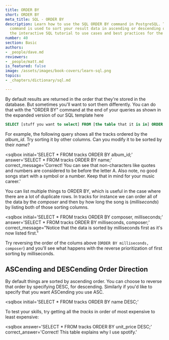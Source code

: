 ```yaml
---
title: ORDER BY
short: ORDER BY
meta_title: SQL - ORDER BY
description: Learn how to use the SQL ORDER BY command in PostgreSQL. The ORDER BY
  command is used to sort your result data in ascending or descending order. Follow
  the interactive SQL tutorial to use cases and best practices for the ORDER BY command.
number: 40
section: Basic
authors:
- _people/dave.md
reviewers:
- _people/matt.md
is_featured: false
image: /assets/images/book-covers/learn-sql.png
topics:
- _chapters/dictionary/sql.md

---
```

By default results are returned in the order that they're stored in the database.  But sometimes you'll want to sort them differently.  You can do that with the "ORDER BY" command at the end of your queries as shown in the expanded version of our SQL template here

```sql
SELECT [stuff you want to select] FROM [the table that it is in] ORDER BY [column you want to order by];
```

For example, the following query shows all the tracks ordered by the *album_id*.  Try sorting it by other columns.   Can you modify it to be sorted by their *name*?

<sqlbox
  initial='SELECT * FROM tracks ORDER BY album_id;'
  answer='SELECT * FROM tracks ORDER BY name;'
  correct_message='Correct!  You can see that non-characters like quotes and numbers are considered to be before the letter A.  Also note, no good songs start with a symbol or a number.  Keep that in mind for your music career.'
></sqlbox>

You can list multiple things to ORDER BY, which is useful in the case where there are a lot of duplicate rows.  In tracks for instance we can order all of the data by the *composer* and then by how long the song is (*milliseconds*) by listing both of those sorting columns.  

<sqlbox
  initial='SELECT * FROM tracks ORDER BY composer, milliseconds;'
  answer='SELECT * FROM tracks ORDER BY milliseconds, composer;'
  correct_message="Notice that the data is sorted by milliseconds first as it's now listed first."
></sqlbox>

Try reversing the order of the colums above (`ORDER BY milliseconds, composer`) and you'll see what happens with the reverse prioritization of first sorting by milliseconds.

## ASCending and DESCending Order Direction

By default things are sorted by ascending order.  You can choose to reverse that order by specifying DESC, for descending.  Similarly if you'd like to specify that you want ASCending you use ASC.

<sqlbox
 initial='SELECT * FROM tracks ORDER BY name DESC;'
></sqlbox>

To test your skills, try getting all the *tracks* in order of most expensive to least expensive:

<sqlbox
 answer='SELECT * FROM tracks ORDER BY unit_price DESC;'
 correct_answer='Correct!  This table explains why I use spotify.'
></sqlbox>
